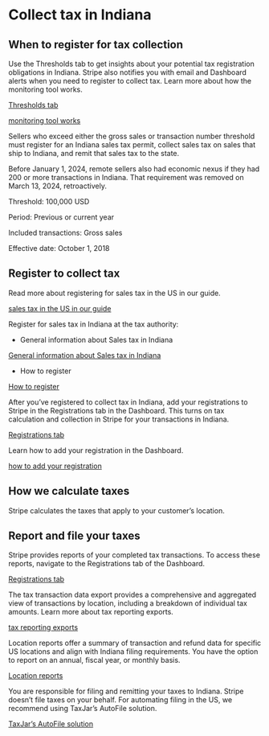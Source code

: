 # Collect tax in Indiana

## When to register for tax collection

Use the Thresholds tab to get insights about your potential tax registration obligations in Indiana. Stripe also notifies you with email and Dashboard alerts when you need to register to collect tax. Learn more about how the monitoring tool works.

[Thresholds tab](https://dashboard.stripe.com/tax/thresholds)

[monitoring tool works](/tax/monitoring)

Sellers who exceed either the gross sales or transaction number threshold must register for an Indiana sales tax permit, collect sales tax on sales that ship to Indiana, and remit that sales tax to the state.

Before January 1, 2024, remote sellers also had economic nexus if they had 200 or more transactions in Indiana. That requirement was removed on March 13, 2024, retroactively.

Threshold: 100,000 USD

Period: Previous or current year

Included transactions: Gross sales

Effective date: October 1, 2018

## Register to collect tax

Read more about registering for sales tax in the US in our guide.

[sales tax in the US in our guide](https://stripe.com/guides/sales-tax-registration-process-us)

Register for sales tax in Indiana at the tax authority:

- General information about Sales tax in Indiana

[General information about Sales tax in Indiana](https://www.in.gov/dor/business-tax/sales-tax/)

- How to register

[How to register](https://www.in.gov/dor/business-tax/)

After you’ve registered to collect tax in Indiana, add your registrations to Stripe in the Registrations tab in the Dashboard. This turns on tax calculation and collection in Stripe for your transactions in Indiana.

[Registrations tab](https://dashboard.stripe.com/tax/registrations?location=us-in)

Learn how to add your registration in the Dashboard.

[how to add your registration](/tax/registering#track-your-registrations-in-the-tax-dashboard)

## How we calculate taxes

Stripe calculates the taxes that apply to your customer’s location.

## Report and file your taxes

Stripe provides reports of your completed tax transactions. To access these reports, navigate to the Registrations tab of the Dashboard.

[Registrations tab](https://dashboard.stripe.com/tax/registrations)

The tax transaction data export provides a comprehensive and aggregated view of transactions by location, including a breakdown of individual tax amounts. Learn more about tax reporting exports.

[tax reporting exports](/tax/reports#exports)

Location reports offer a summary of transaction and refund data for specific US locations and align with Indiana filing requirements. You have the option to report on an annual, fiscal year, or monthly basis.

[Location reports](/tax/reports#us-location-reports)

You are responsible for filing and remitting your taxes to Indiana. Stripe doesn’t file taxes on your behalf. For automating filing in the US, we recommend using TaxJar’s AutoFile solution.

[TaxJar’s AutoFile solution](https://go.taxjar.com/2021StripeTaxInquiry_LP-01-Request.html)
